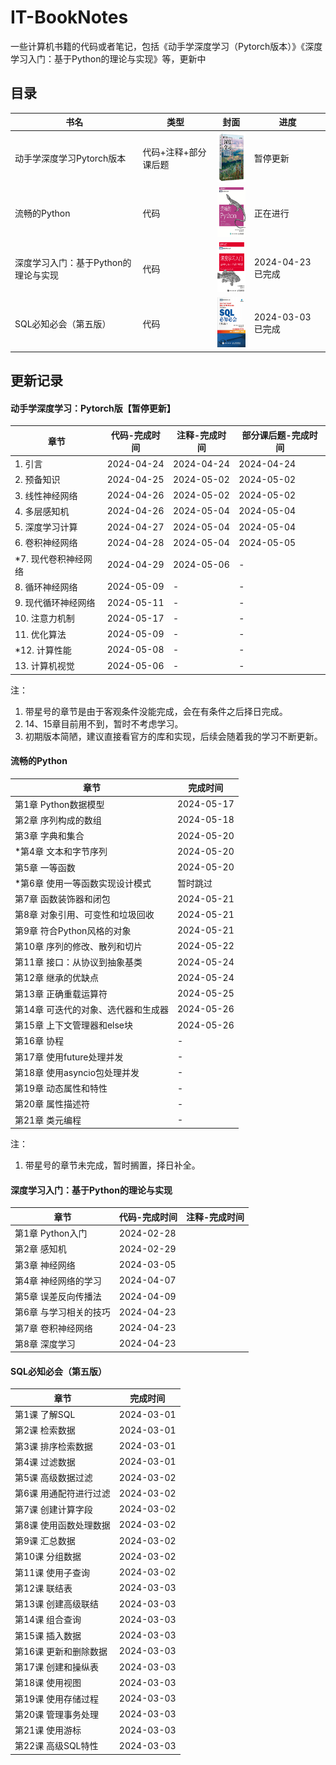 # IT-BookNotes

一些计算机书籍的代码或者笔记，包括《动手学深度学习（Pytorch版本）》《深度学习入门：基于Python的理论与实现》等，更新中

## 目录

| 书名  |类型   | 封面                   | 进度                 |
| ----------|----- | --------- | --------- |
| 动手学深度学习Pytorch版本| 代码+注释+部分课后题|  <img width = '60' height ='80' src ="./assets/d2l.png"/>| 暂停更新 |
| 流畅的Python | 代码 |  <img width = '60' height ='80' src ="./assets/fluent-python.jpg"/>| 正在进行 |
| 深度学习入门：基于Python的理论与实现 | 代码 | <img width = '60' height ='80' src ="./assets/image-20240301085520701.png"/> | 2024-04-23 已完成 |
| SQL必知必会（第五版）  |  代码     | <img width = '60' height ='80' src ="./assets/image-20240301085448284.png"/> | 2024-03-03 已完成 |

## 更新记录

#### 动手学深度学习：Pytorch版【暂停更新】

| 章节  |  代码-完成时间  | 注释-完成时间 | 部分课后题-完成时间|
| ------ | ------- | ----- | ----- |
| 1. 引言   | 2024-04-24  | 2024-04-24 | 2024-04-24 |
| 2. 预备知识   | 2024-04-25  | 2024-05-02 | 2024-05-02 |
| 3. 线性神经网络   | 2024-04-26  | 2024-05-02 | 2024-05-02 |
| 4. 多层感知机   | 2024-04-26  | 2024-05-04 | 2024-05-04 |
| 5. 深度学习计算   | 2024-04-27  | 2024-05-04 | 2024-05-04 |
| 6. 卷积神经网络   | 2024-04-28  | 2024-05-04 | 2024-05-05 |
| *7. 现代卷积神经网络   |  2024-04-29  | 2024-05-06 | - |
| 8. 循环神经网络   | 2024-05-09 | - | - |
| 9. 现代循环神经网络   | 2024-05-11 | - | - |
| 10. 注意力机制   | 2024-05-17 | - | - |
| 11. 优化算法   | 2024-05-09 | - | - |
| *12. 计算性能   | 2024-05-08 | - | - |
| 13. 计算机视觉   | 2024-05-06 | - | - |

注：
1. 带星号的章节是由于客观条件没能完成，会在有条件之后择日完成。
2. 14、15章目前用不到，暂时不考虑学习。
3. 初期版本简陋，建议直接看官方的库和实现，后续会随着我的学习不断更新。

#### 流畅的Python

| 章节  |  完成时间  |
| ------ | ------- | 
|第1章 Python数据模型 | 2024-05-17 |
|第2章 序列构成的数组 | 2024-05-18 |
|第3章 字典和集合 | 2024-05-20 |
|*第4章 文本和字节序列 | 2024-05-20 |
|第5章 一等函数 | 2024-05-20 |
|*第6章 使用一等函数实现设计模式 | 暂时跳过 |
|第7章 函数装饰器和闭包 | 2024-05-21 |
|第8章 对象引用、可变性和垃圾回收 | 2024-05-21 |
|第9章 符合Python风格的对象 | 2024-05-21 |
|第10章 序列的修改、散列和切片 | 2024-05-22 |
|第11章 接口：从协议到抽象基类 | 2024-05-24 |
|第12章 继承的优缺点 | 2024-05-24 |
|第13章 正确重载运算符 | 2024-05-25 |
|第14章 可迭代的对象、选代器和生成器 | 2024-05-26 |
|第15章 上下文管理器和else块 | 2024-05-26 |
|第16章 协程 | - |
|第17章 使用future处理并发 | - |
|第18章 使用asyncio包处理并发 | - |
|第19章 动态属性和特性 | - |
|第20章 属性描述符 | - |
|第21章 类元编程 | - |

注：
1. 带星号的章节未完成，暂时搁置，择日补全。

#### 深度学习入门：基于Python的理论与实现


| 章节                   | 代码-完成时间   | 注释-完成时间 |
| ---------------------- | ---------- |---------- |
| 第1章 Python入门       | 2024-02-28 |  |
| 第2章 感知机           |  2024-02-29  |  |
| 第3章 神经网络         | 2024-03-05 |  |
| 第4章 神经网络的学习   | 2024-04-07 |  |
| 第5章 误差反向传播法   | 2024-04-09 |  |
| 第6章 与学习相关的技巧 | 2024-04-23 |  |
| 第7章 卷积神经网络     | 2024-04-23 |  |
| 第8章 深度学习         | 2024-04-23 |  |



#### SQL必知必会（第五版）

| 章节                   | 完成时间   |
| ---------------------- | ---------- |
| 第1课 了解SQL          | 2024-03-01 |
| 第2课 检索数据         | 2024-03-01 |
| 第3课 排序检索数据     | 2024-03-01 |
| 第4课 过滤数据         | 2024-03-01 |
| 第5课 高级数据过滤     | 2024-03-02 |
| 第6课 用通配符进行过滤 | 2024-03-02 |
| 第7课 创建计算字段     | 2024-03-02 |
| 第8课 使用函数处理数据 | 2024-03-02 |
| 第9课 汇总数据         | 2024-03-02 |
| 第10课 分组数据        | 2024-03-02 |
| 第11课 使用子查询      | 2024-03-02 |
| 第12课 联结表          | 2024-03-03 |
| 第13课 创建高级联结    | 2024-03-03 |
| 第14课 组合查询        | 2024-03-03 |
| 第15课 插入数据        | 2024-03-03 |
| 第16课 更新和删除数据  | 2024-03-03 |
| 第17课 创建和操纵表    | 2024-03-03 |
| 第18课 使用视图        | 2024-03-03 |
| 第19课 使用存储过程    | 2024-03-03 |
| 第20课 管理事务处理    | 2024-03-03 |
| 第21课 使用游标        | 2024-03-03 |
| 第22课 高级SQL特性     | 2024-03-03 |
